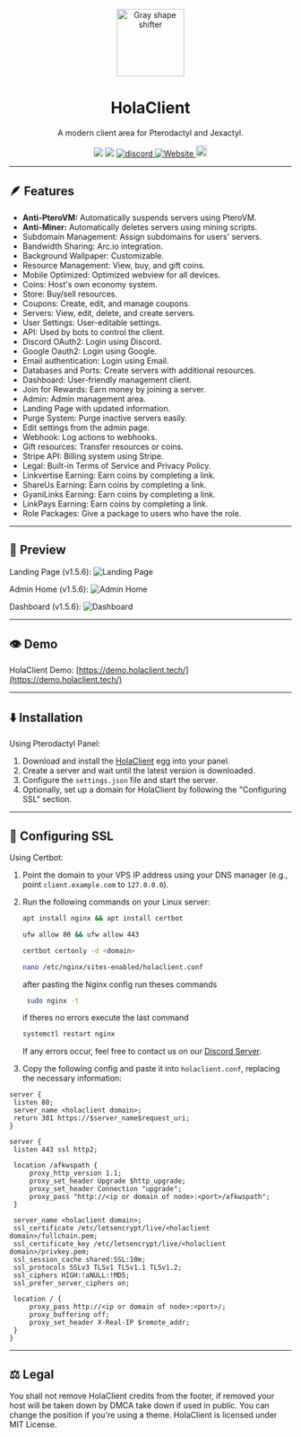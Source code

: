 <p align="center">
  <img src="https://media.discordapp.net/attachments/1082632266506850344/1108449684709703770/image.png" alt="Gray shape shifter" height="120" style="max-width: 100%;">
</p>
<h1 align="center" tabindex="-1" dir="auto">HolaClient</h1>
<p align="center" dir="auto">A modern client area for Pterodactyl and Jexactyl.</p>
<p align="center">
  <a><img src="https://img.shields.io/github/downloads/CR072/HolaClient/total?color=blue&label=Downloads @ Total"/>
  <img src="https://img.shields.io/github/downloads/CR072/HolaClient/latest/total?color=blue&label=Downloads @ Latest"/>
  <a href="https://discord.gg/CvqRH9TrYK"><img src="https://img.shields.io/discord/1038719273658499072?color=blue&label=Discord&logo=HolaClient&logoColor=blue" alt="discord" />
  <a href="https://docs.holaclient.tech"><img alt="Website" src="https://img.shields.io/website?down_color=lightred&down_message=Offline&label=Docs&up_color=blue&up_message=Online&url=https%3A%2F%2Fholaclient.tech%2F">
  <a  href="https://github.com/CR072/HolaClient/stargazers"><img src="https://img.shields.io/github/stars/CR072/HolaClient?label=Stars %E2%AD%90" height="20"/></a>
</p>

---

## 🪶 Features
- **Anti-PteroVM:** Automatically suspends servers using PteroVM.
- **Anti-Miner:** Automatically deletes servers using mining scripts.
- Subdomain Management: Assign subdomains for users' servers.
- Bandwidth Sharing: Arc.io integration.
- Background Wallpaper: Customizable.
- Resource Management: View, buy, and gift coins.
- Mobile Optimized: Optimized webview for all devices.
- Coins: Host's own economy system.
- Store: Buy/sell resources.
- Coupons: Create, edit, and manage coupons.
- Servers: View, edit, delete, and create servers.
- User Settings: User-editable settings.
- API: Used by bots to control the client.
- Discord OAuth2: Login using Discord.
- Google Oauth2: Login using Google.
- Email authentication: Login using Email.
- Databases and Ports: Create servers with additional resources.
- Dashboard: User-friendly management client.
- Join for Rewards: Earn money by joining a server.
- Admin: Admin management area.
- Landing Page with updated information.
- Purge System: Purge inactive servers easily.
- Edit settings from the admin page.
- Webhook: Log actions to webhooks.
- Gift resources: Transfer resources or coins.
- Stripe API: Billing system using Stripe.
- Legal: Built-in Terms of Service and Privacy Policy.
- Linkvertise Earning: Earn coins by completing a link.
- ShareUs Earning: Earn coins by completing a link.
- GyaniLinks Earning: Earn coins by completing a link.
- LinkPays Earning: Earn coins by completing a link.
- Role Packages: Give a package to users who have the role.

---

## 👀 Preview
Landing Page (v1.5.6):
![Landing Page](https://github.com/CR072/HolaClient/assets/102372274/8b3b0cea-1b7f-44e3-abf4-6da6c09a6e2b)

Admin Home (v1.5.6):
![Admin Home](https://github.com/CR072/HolaClient/assets/102372274/7a748fb0-1d6d-43ea-a1e2-4ce394d1d363)

Dashboard (v1.5.6):
![Dashboard](https://github.com/CR072/HolaClient/assets/102372274/2fcbb24a-ef24-4c7b-880c-736beee63f6f)


---

## 👁️ Demo
HolaClient Demo: [https://demo.holaclient.tech/](https://demo.holaclient.tech/)

---

## ⬇️ Installation
Using Pterodactyl Panel:
1. Download and install the [HolaClient](https://github.com/ItzBenoitXD/holaclient-installer) egg into your panel.
2. Create a server and wait until the latest version is downloaded.
3. Configure the `settings.json` file and start the server.
4. Optionally, set up a domain for HolaClient by following the "Configuring SSL" section.

---

## 💠 Configuring SSL
Using Certbot:
1. Point the domain to your VPS IP address using your DNS manager (e.g., point `client.example.com` to `127.0.0.0`).
2. Run the following commands on your Linux server:
    ```bash
    apt install nginx && apt install certbot
    ```
   
    ```bash
    ufw allow 80 && ufw allow 443
    ```
   
    ```bash
    certbot certonly -d <domain>
    ```
   
    ```bash
    nano /etc/nginx/sites-enabled/holaclient.conf
    ```
    
    after pasting the Nginx config run theses commands
    
   ```bash
    sudo nginx -t
    ```
   
    if theres no errors execute the last command
   
    ```bash
    systemctl restart nginx
    ```
     If any errors occur, feel free to contact us on our [Discord Server](https://discord.gg/CvqRH9TrYK).

3. Copy the following config and paste it into `holaclient.conf`, replacing the necessary information:
```nginx
server {
 listen 80;
 server_name <holaclient domain>;
 return 301 https://$server_name$request_uri;
}

server {
 listen 443 ssl http2;

 location /afkwspath {
     proxy_http_version 1.1;
     proxy_set_header Upgrade $http_upgrade;
     proxy_set_header Connection "upgrade";
     proxy_pass "http://<ip or domain of node>:<port>/afkwspath";
 }

 server_name <holaclient domain>;
 ssl_certificate /etc/letsencrypt/live/<holaclient domain>/fullchain.pem;
 ssl_certificate_key /etc/letsencrypt/live/<holaclient domain>/privkey.pem;
 ssl_session_cache shared:SSL:10m;
 ssl_protocols SSLv3 TLSv1 TLSv1.1 TLSv1.2;
 ssl_ciphers HIGH:!aNULL:!MD5;
 ssl_prefer_server_ciphers on;

 location / {
     proxy_pass http://<ip or domain of node>:<port>/;
     proxy_buffering off;
     proxy_set_header X-Real-IP $remote_addr;
 }
}
```
    
---
    
## ⚖️  Legal
You shall not remove HolaClient credits from the footer, if removed your host will be taken down by DMCA take down if used in public. You can change the position if you're using a theme. HolaClient is licensed under MIT License.
